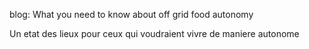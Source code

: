 blog: What you need to know about off grid food autonomy

Un etat des lieux pour ceux qui voudraient vivre de maniere autonome
